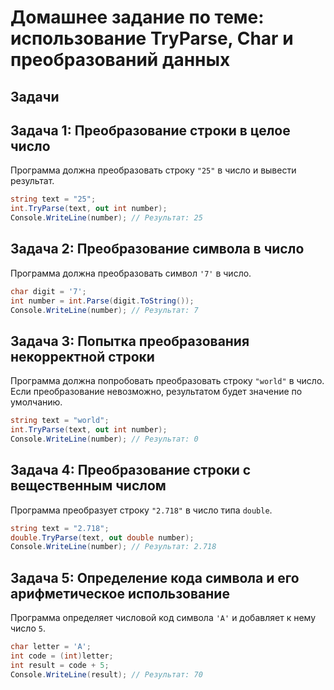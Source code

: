 
# Домашнее задание по теме: использование TryParse, Char и преобразований данных

## Задачи

## Задача 1: Преобразование строки в целое число

Программа должна преобразовать строку `"25"` в число и вывести результат.

```csharp
string text = "25";
int.TryParse(text, out int number);
Console.WriteLine(number); // Результат: 25
```

## Задача 2: Преобразование символа в число

Программа должна преобразовать символ `'7'` в число.

```csharp
char digit = '7';
int number = int.Parse(digit.ToString());
Console.WriteLine(number); // Результат: 7
```

## Задача 3: Попытка преобразования некорректной строки

Программа должна попробовать преобразовать строку `"world"` в число. Если преобразование невозможно, результатом будет значение по умолчанию.

```csharp
string text = "world";
int.TryParse(text, out int number);
Console.WriteLine(number); // Результат: 0
```

## Задача 4: Преобразование строки с вещественным числом

Программа преобразует строку `"2.718"` в число типа `double`.

```csharp
string text = "2.718";
double.TryParse(text, out double number);
Console.WriteLine(number); // Результат: 2.718
```


## Задача 5: Определение кода символа и его арифметическое использование

Программа определяет числовой код символа `'A'` и добавляет к нему число `5`.

```csharp
char letter = 'A';
int code = (int)letter;
int result = code + 5;
Console.WriteLine(result); // Результат: 70
```

